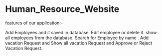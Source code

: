 # Human_Resource_Website

features of our application:-

Add Employees and it saved in database.
Edit employee or delete it.
show all employees from the database.
Search for Employee by name .
Add vacation Request and Show all vacation Request and Approve or Reject Vacation Request.
